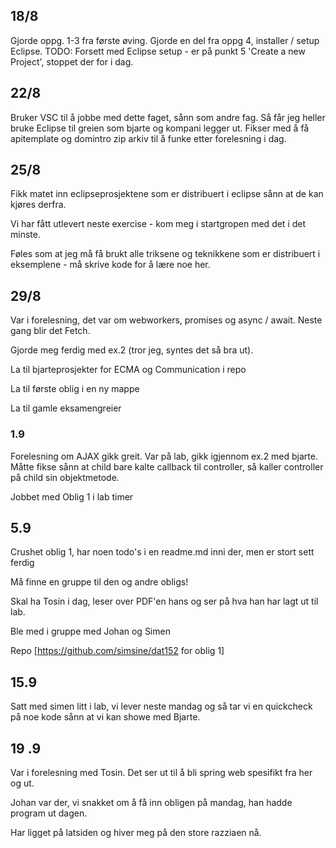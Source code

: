 ## 18/8 
Gjorde oppg. 1-3 fra første øving. Gjorde en del fra oppg 4, installer / setup Eclipse. 
  TODO: Forsett med Eclipse setup - er på punkt 5 'Create a new Project', stoppet der for i dag.

## 22/8
Bruker VSC til å jobbe med dette faget, sånn som andre fag. 
Så får jeg heller bruke Eclipse til greien som bjarte og kompani legger ut.
Fikser med å få apitemplate og domintro zip arkiv til å funke etter forelesning i dag.

## 25/8 
Fikk matet inn eclipseprosjektene som er distribuert i eclipse sånn at de kan kjøres derfra.

Vi har fått utlevert neste exercise - kom meg i startgropen med det i det minste.

Føles som at jeg må få brukt alle triksene og teknikkene som er distribuert i eksemplene - må skrive kode for å lære noe her.


## 29/8 
Var i forelesning, det var om webworkers, promises og async / await.
Neste gang blir det Fetch.

Gjorde meg ferdig med ex.2 (tror jeg, syntes det så bra ut).

La til bjarteprosjekter for ECMA og Communication i repo

La til første oblig i en ny mappe

La til gamle eksamengreier

### 1.9
Forelesning om AJAX gikk greit.
Var på lab, gikk igjennom ex.2 med bjarte. Måtte fikse sånn at child bare kalte callback til controller, så kaller controller på child sin objektmetode.

Jobbet med Oblig 1 i lab timer

## 5.9
Crushet oblig 1, har noen todo's i en readme.md inni der, men er stort sett ferdig

Må finne en gruppe til den og andre obligs!

Skal ha Tosin i dag, leser over PDF'en hans og ser på hva han har lagt ut til lab.

Ble med i gruppe med Johan og Simen

Repo [https://github.com/simsine/dat152 for oblig 1]

## 15.9 
Satt med simen litt i lab, vi lever neste mandag og så tar vi en quickcheck på noe kode sånn at vi kan showe med Bjarte.

## 19 .9
Var i forelesning med Tosin. Det ser ut til å bli spring web spesifikt fra her og ut.

Johan var der, vi snakket om å få inn obligen på mandag, han hadde program ut dagen.

Har ligget på latsiden og hiver meg på den store razziaen nå.